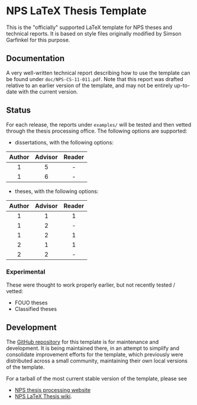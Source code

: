 NPS LaTeX Thesis Template
=========================

This is the "officially" supported LaTeX template
for NPS theses and technical reports. It is
based on style files originally modified by Simson Garfinkel
for this purpose.

Documentation
-------------
A very well-written technical report describing how to use the
template can be found under `doc/NPS-CS-11-011.pdf`. Note that this
report was drafted relative to an earlier version of the template, and may
not be entirely up-to-date with the current version.

Status
------
For each release, the reports under `examples/` will be tested and then vetted 
through the thesis processing office. The following options are supported:

* dissertations, with the following options:

|  Author | Advisor | Reader |
|:-------:|:-------:|:------:|
| 1       | 5       | -      |
| 1       | 6       | -      |


* theses, with the following options:

|  Author | Advisor | Reader |
|:-------:|:-------:|:------:|
| 1       | 1       | 1      |
| 1       | 2       | -      |
| 1       | 2       | 1      |
| 2       | 1       | 1      |
| 2       | 2       | -      |


### Experimental 
These were thought to work properly earlier, but not recently tested / vetted:

* FOUO theses
* Classified theses


Development
-----------
The [GitHub repository](https://github.com/nps-lug/nps-thesis-template) 
for this template is for maintenance and development.
It is being maintained there, in an attempt to simplify and consolidate
improvement efforts for the template, which previously were distributed
across a small community, maintaining their own local versions of the template.

For a tarball of the most current stable version of the template, please see

* [NPS thesis processing website](http://www.nps.edu/research/research1.html)
* [NPS LaTeX Thesis wiki](https://wiki.nps.edu/display/LaTexTP/LaTex+Thesis+Portal).

